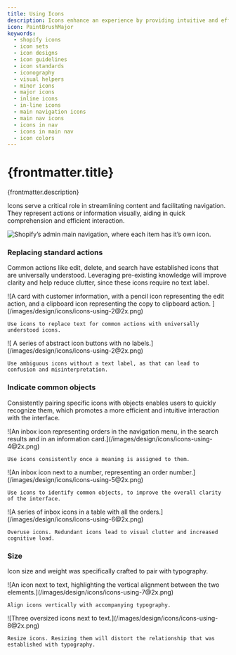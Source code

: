 ```yaml
---
title: Using Icons
description: Icons enhance an experience by providing intuitive and efficient navigation, conveying information concisely, and making it more visually appealing.
icon: PaintBrushMajor
keywords:
  - shopify icons
  - icon sets
  - icon designs
  - icon guidelines
  - icon standards
  - iconography
  - visual helpers
  - minor icons
  - major icons
  - inline icons
  - in-line icons
  - main navigation icons
  - main nav icons
  - icons in nav
  - icons in main nav
  - icon colors
---
```


# {frontmatter.title}

<Lede>{frontmatter.description}</Lede>

<Subnav />

<Stack gap='400'>

Icons serve a critical role in streamlining content and facilitating navigation. They represent actions or information visually, aiding in quick comprehension and efficient interaction.

![Shopify’s admin main navigation, where each item has it’s own icon.](/images/design/icons/icons-using-1@2x.png)

### Replacing standard actions

Common actions like edit, delete, and search have established icons that are universally understood. Leveraging pre-existing knowledge will improve clarity and help reduce clutter, since these icons require no text label.

<TwoColumns>

  <Do>
    ![A card with customer information, with a pencil icon representing the edit action, and a clipboard icon representing the copy to clipboard action. ](/images/design/icons/icons-using-2@2x.png)

    Use icons to replace text for common actions with universally understood icons.

  </Do>

  <Dont>
    ![ A series of abstract icon buttons with no labels.](/images/design/icons/icons-using-2@2x.png)

    Use ambiguous icons without a text label, as that can lead to confusion and misinterpretation.

  </Dont>

</TwoColumns>

### Indicate common objects

Consistently pairing specific icons with objects enables users to quickly recognize them, which promotes a more efficient and intuitive interaction with the interface.

<ThreeColumns>

  <Do>
    ![An inbox icon representing orders in the navigation menu, in the search results and in an information card.](/images/design/icons/icons-using-4@2x.png)

    Use icons consistently once a meaning is assigned to them.

  </Do>

  <Do>
    ![An inbox icon next to a number, representing an order number.](/images/design/icons/icons-using-5@2x.png)

    Use icons to identify common objects, to improve the overall clarity of the interface.

  </Do>
  <Dont>
    ![A series of inbox icons in a table with all the orders.](/images/design/icons/icons-using-6@2x.png)

    Overuse icons. Redundant icons lead to visual clutter and increased cognitive load.

  </Dont>

</ThreeColumns>

### Size

Icon size and weight was specifically crafted to pair with typography.

<TwoColumns>

  <Do>
    ![An icon next to text, highlighting the vertical alignment between the two elements.](/images/design/icons/icons-using-7@2x.png)

    Align icons vertically with accompanying typography.

  </Do>

  <Dont>
    ![Three oversized icons next to text.](/images/design/icons/icons-using-8@2x.png)

    Resize icons. Resizing them will distort the relationship that was established with typography.

  </Dont>
</TwoColumns>

</Stack>
